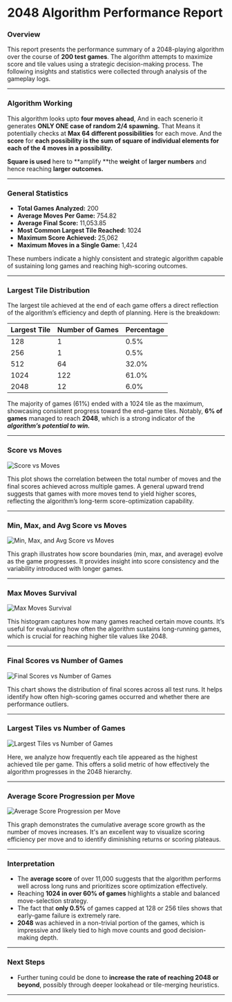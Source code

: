 # 2048 Algorithm Performance Report

### Overview  
This report presents the performance summary of a 2048-playing algorithm over the course of **200 test games**. The algorithm attempts to maximize score and tile values using a strategic decision-making process. The following insights and statistics were collected through analysis of the gameplay logs.

---
### Algorithm Working
This algorithm looks upto **four moves ahead**, And in each scenerio it generates **ONLY ONE case of random 2/4 spawning.** That Means it potentially checks at **Max 64 different possibilities** for each move. And the **score** for **each possibility is the sum of square of individual elements for each of the 4 moves in a possibility.**

**Square is used** here to **amplify **the **weight** of **larger numbers** and hence reaching **larger outcomes.**






---

### General Statistics

- **Total Games Analyzed:** 200  
- **Average Moves Per Game:** 754.82  
- **Average Final Score:** 11,053.85  
- **Most Common Largest Tile Reached:** 1024  
- **Maximum Score Achieved:** 25,062  
- **Maximum Moves in a Single Game:** 1,424  

These numbers indicate a highly consistent and strategic algorithm capable of sustaining long games and reaching high-scoring outcomes.

---

### Largest Tile Distribution

The largest tile achieved at the end of each game offers a direct reflection of the algorithm’s efficiency and depth of planning. Here is the breakdown:

| Largest Tile | Number of Games | Percentage |
|--------------|------------------|-------------|
| 128          | 1                | 0.5%        |
| 256          | 1                | 0.5%        |
| 512          | 64               | 32.0%       |
| 1024         | 122              | 61.0%       |
| 2048         | 12               | 6.0%        |

The majority of games (61%) ended with a 1024 tile as the maximum, showcasing consistent progress toward the end-game tiles. Notably, **6% of games** managed to reach **2048**, which is a strong indicator of the ***algorithm’s potential to win.***

---
### Score vs Moves
![Score vs Moves](https://drive.google.com/uc?id=157-SiitJha3C3_q8ovbWQcEtmj9ClRXg)

This plot shows the correlation between the total number of moves and the final scores achieved across multiple games. A general upward trend suggests that games with more moves tend to yield higher scores, reflecting the algorithm’s long-term score-optimization capability.

---

### Min, Max, and Avg Score vs Moves
![Min, Max, and Avg Score vs Moves](https://drive.google.com/uc?id=15GIgJ05l8utEoUCU_Q4c8dMUI7sn9DkT)

This graph illustrates how score boundaries (min, max, and average) evolve as the game progresses. It provides insight into score consistency and the variability introduced with longer games.

---

### Max Moves Survival
![Max Moves Survival](https://drive.google.com/uc?id=1HtUW5a0fP8xHDjqp05mzcjoqKMGEBKWo)

This histogram captures how many games reached certain move counts. It’s useful for evaluating how often the algorithm sustains long-running games, which is crucial for reaching higher tile values like 2048.

---

### Final Scores vs Number of Games
![Final Scores vs Number of Games](https://drive.google.com/uc?id=1_qjV4AzgkogNCjROeiSRuxv1VORhba55)

This chart shows the distribution of final scores across all test runs. It helps identify how often high-scoring games occurred and whether there are performance outliers.

---

### Largest Tiles vs Number of Games
![Largest Tiles vs Number of Games](https://drive.google.com/uc?id=1lRJZnrAcGJ-r_b32zt9j0trWncNdKw0O)

Here, we analyze how frequently each tile  appeared as the highest achieved tile per game. This offers a solid metric of how effectively the algorithm progresses in the 2048 hierarchy.

---

### Average Score Progression per Move
![Average Score Progression per Move](https://drive.google.com/uc?id=1yPEwiazlX4wG4G0mhcGydpc36Fp_cwPt)

This graph demonstrates the cumulative average score growth as the number of moves increases. It's an excellent way to visualize scoring efficiency per move and to identify diminishing returns or scoring plateaus.


---
### Interpretation

- The **average score** of over 11,000 suggests that the algorithm performs well across long runs and prioritizes score optimization effectively.
- Reaching **1024 in over 60% of games** highlights a stable and balanced move-selection strategy.
- The fact that **only 0.5%** of games capped at 128 or 256 tiles shows that early-game failure is extremely rare.
- **2048** was achieved in a non-trivial portion of the games, which is impressive and likely tied to high move counts and good decision-making depth.

---

### Next Steps

- Further tuning could be done to **increase the rate of reaching 2048 or beyond**, possibly through deeper lookahead or tile-merging heuristics.

---

